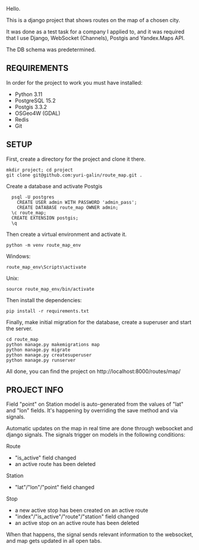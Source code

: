 Hello.

This is a django project that shows routes on the map of a chosen city.

It was done as a test task for a company I applied to, and it was required that I use Django, WebSocket (Channels), Postgis and Yandex.Maps API.

The DB schema was predetermined.

## REQUIREMENTS

In order for the project to work you must have installed:
- Python 3.11
- PostgreSQL 15.2
- Postgis 3.3.2
- OSGeo4W (GDAL)
- Redis
- Git


## SETUP

First, create a directory for the project and clone it there.
```
mkdir project; cd project
git clone git@github.com:yuri-galin/route_map.git .
```

Create a database and activate Postgis
```
  psql -U postgres
	CREATE USER admin WITH PASSWORD 'admin_pass';
	CREATE DATABASE route_map OWNER admin;
  \c route_map;
  CREATE EXTENSION postgis;
  \q
```

Then create a virtual environment and activate it.
```
python -m venv route_map_env
```

Windows:
```
route_map_env\Scripts\activate
```

Unix:
```
source route_map_env/bin/activate
```

Then install the dependencies:
```
pip install -r requirements.txt
```

Finally, make initial migration for the database, create a superuser and start the server.
```
cd route_map
python manage.py makemigrations map
python manage.py migrate	
python manage.py createsuperuser
python manage.py runserver
```

All done, you can find the project on http://localhost:8000/routes/map/

## PROJECT INFO

Field "point" on Station model is auto-generated from the values of "lat" and "lon" fields. It's happening by overriding the save method and via signals.

Automatic updates on the map in real time are done through websocket and django signals.
The signals trigger on models in the following conditions:

Route
- "is_active" field changed
- an active route has been deleted
	
Station
- "lat"/"lon"/"point" field changed

Stop
- a new active stop has been created on an active route
- "index"/"is_active"/"route"/"station" field changed
- an active stop on an active route has been deleted

When that happens, the signal sends relevant information to the websocket, and map gets updated in all open tabs.
